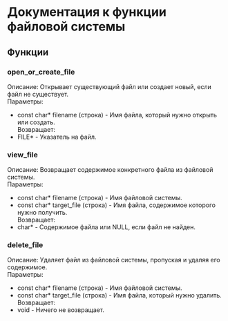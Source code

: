 # Документация к функции файловой системы

## Функции

### open_or_create_file
Описание: Открывает существующий файл или создает новый, если файл не существует.  
Параметры:  
- const char* filename (строка) - Имя файла, который нужно открыть или создать.  
Возвращает:  
- FILE* - Указатель на файл.

### view_file
Описание: Возвращает содержимое конкретного файла из файловой системы.  
Параметры:  
- const char* filename (строка) - Имя файловой системы.  
- const char* target_file (строка) - Имя файла, содержимое которого нужно получить.  
Возвращает:  
- char* - Содержимое файла или NULL, если файл не найден.

### delete_file
Описание: Удаляет файл из файловой системы, пропуская и удаляя его содержимое.  
Параметры:  
- const char* filename (строка) - Имя файловой системы.  
- const char* target_file (строка) - Имя файла, который нужно удалить.  
Возвращает:  
- void - Ничего не возвращает.
